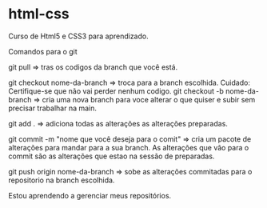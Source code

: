 # html-css
 Curso de Html5 e CSS3 para aprendizado.


Comandos para o git

git pull => tras os codigos da branch que você está.

git checkout nome-da-branch => troca para a branch escolhida. Cuidado: Certifique-se que não vai perder nenhum codigo.
git checkout -b nome-da-branch => cria uma nova branch para voce alterar o que quiser e subir sem precisar trabalhar na main.

git add . => adiciona todas as alterações as alterações preparadas.

git commit -m "nome que você deseja para o comit" => cria um pacote de alterações para mandar para a sua branch. As alterações que vão para o commit são as alterações que estao na sessão de preparadas.

git push origin nome-da-branch => sobe as alterações commitadas para o repositorio na branch escolhida.

Estou aprendendo a gerenciar meus repositórios.
